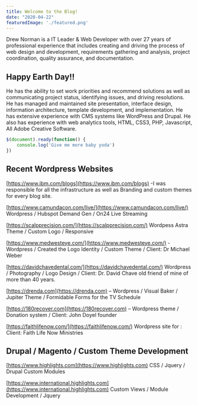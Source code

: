 ```yaml
---
title: Welcome to the Blog!
date: "2020-04-22"
featuredImage: './featured.png'
---
```


Drew Norman is a IT Leader & Web Developer with over 27 years of professional experience that includes creating and driving the process of web design and development, requirements gathering and analysis, project coordination, quality assurance, and documentation.

<!-- end -->
## Happy Earth Day!!

He has the ability to set work priorities and recommend solutions as well as communicating project status, identifying issues, and driving resolutions. He has managed and maintained site presentation, interface design, information architecture, template development, and implementation. He has extensive experience with CMS systems like WordPress and Drupal. He also has experience with web analytics tools, HTML, CSS3, PHP, Javascript, All Adobe Creative Software.

```javascript
$(document).ready(function() {
    console.log('Give me more baby yoda')
})
```

## Recent Wordpress Websites

[https://www.ibm.com/blogs](https://www.ibm.com/blogs) -I was responsible for all the infrastructure as well as Branding and custom themes for every blog site.

[https://www.camundacon.com/live/](https://www.camundacon.com/live/) Wordpress / Hubspot Demand Gen / On24 Live Streaming

[https://scalpprecision.com/](https://scalpprecision.com/) Wordpess Astra Theme / Custom Logo / Responsive

[https://www.medwesteye.com/](https://www.medwesteye.com/) - Wordpress / Created the Logo Identity / Custom Theme / Client: Dr Michael Weber

[https://davidchavedental.com/](https://davidchavedental.com/) Wordpress / Photography / Logo Design / Client: Dr. David Chave old friend of mine of more than 40 years.

[https://drenda.com](https://drenda.com) – Wordpress / Visual Baker / Jupiter Theme / Formidable Forms for the TV Schedule

[https://180recover.com](https://180recover.com) – Wordpress theme / Donation system / Client: John Doyel founder

[https://faithlifenow.com/](https://faithlifenow.com/) Wordpress site for : Client: Faith Life Now Ministries

## Drupal / Magento / Custom Theme Development

[https://www.highlights.com](https://www.highlights.com) CSS / Jquery / Drupal Custom Modules

[https://www.international.highlights.com](https://www.international.highlights.com) Custom Views / Module Development / Jquery
